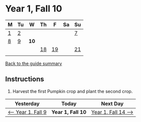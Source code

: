 # Year 1, Fall 10

| M                          | Tu                        | W                         | Th                        | F                         | Sa                        | Su                        |
| -------------------------- | ------------------------- | ------------------------- | ------------------------- |-------------------------- | ------------------------- | ------------------------- |
| [1](year-1-fall-1.md)      | [2](year-1-fall-2.md)     |                           |                           |                           |                           | [7](year-1-fall-7.md)     |
| [8](year-1-fall-8.md)      | [9](year-1-fall-9.md)     | **10**                    |                           |                           |                           |                           |
|                            |                           |                           | [18](year-1-fall-18.md)   | [19](year-1-fall-19.md)   |                           | [21](year-1-fall-14.md)   |
|                            |                           |                           |                           |                           |                           |                           |

[Back to the guide summary](readme.md)

## Instructions

1. Harvest the first Pumpkin crop and plant the second crop.

| Yesterday                                   | Today                 | Next Day                                    |
| ------------------------------------------- | --------------------- | ------------------------------------------- |
| [⟵ Year 1, Fall 9](year-1-fall-9.md)       | **Year 1, Fall 10**   | [Year 1, Fall 14 ⟶](year-1-fall-14.md)     |
